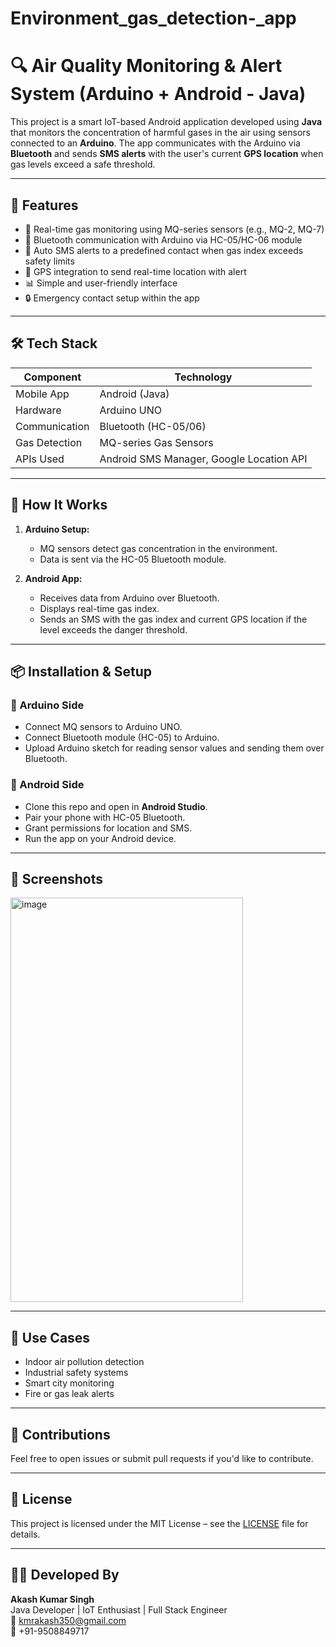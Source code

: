 # Environment_gas_detection-_app
# 🔍 Air Quality Monitoring & Alert System (Arduino + Android - Java)

This project is a smart IoT-based Android application developed using **Java** that monitors the concentration of harmful gases in the air using sensors connected to an **Arduino**. The app communicates with the Arduino via **Bluetooth** and sends **SMS alerts** with the user's current **GPS location** when gas levels exceed a safe threshold.

---

## 📱 Features

- 📡 Real-time gas monitoring using MQ-series sensors (e.g., MQ-2, MQ-7)
- 🔗 Bluetooth communication with Arduino via HC-05/HC-06 module
- 🚨 Auto SMS alerts to a predefined contact when gas index exceeds safety limits
- 📍 GPS integration to send real-time location with alert
- 📊 Simple and user-friendly interface
- 🔒 Emergency contact setup within the app

---

## 🛠️ Tech Stack

| Component      | Technology               |
|----------------|---------------------------|
| Mobile App     | Android (Java)           |
| Hardware       | Arduino UNO              |
| Communication  | Bluetooth (HC-05/06)     |
| Gas Detection  | MQ-series Gas Sensors    |
| APIs Used      | Android SMS Manager, Google Location API |

---

## 🔗 How It Works

1. **Arduino Setup:**
   - MQ sensors detect gas concentration in the environment.
   - Data is sent via the HC-05 Bluetooth module.

2. **Android App:**
   - Receives data from Arduino over Bluetooth.
   - Displays real-time gas index.
   - Sends an SMS with the gas index and current GPS location if the level exceeds the danger threshold.

---

## 📦 Installation & Setup

### 🔌 Arduino Side
- Connect MQ sensors to Arduino UNO.
- Connect Bluetooth module (HC-05) to Arduino.
- Upload Arduino sketch for reading sensor values and sending them over Bluetooth.

### 📲 Android Side
- Clone this repo and open in **Android Studio**.
- Pair your phone with HC-05 Bluetooth.
- Grant permissions for location and SMS.
- Run the app on your Android device.

---

## 📸 Screenshots
<img width="372" height="647" alt="image" src="https://github.com/user-attachments/assets/59891a07-db7c-4178-96fe-f99184b6f906" />




---

## 🚀 Use Cases

- Indoor air pollution detection
- Industrial safety systems
- Smart city monitoring
- Fire or gas leak alerts

---

## 🤝 Contributions

Feel free to open issues or submit pull requests if you'd like to contribute.

---

## 📜 License

This project is licensed under the MIT License – see the [LICENSE](LICENSE) file for details.

---

## 👨‍💻 Developed By

**Akash Kumar Singh**  
Java Developer | IoT Enthusiast | Full Stack Engineer  
📧 kmrakash350@gmail.com  
📱 +91-9508849717  

